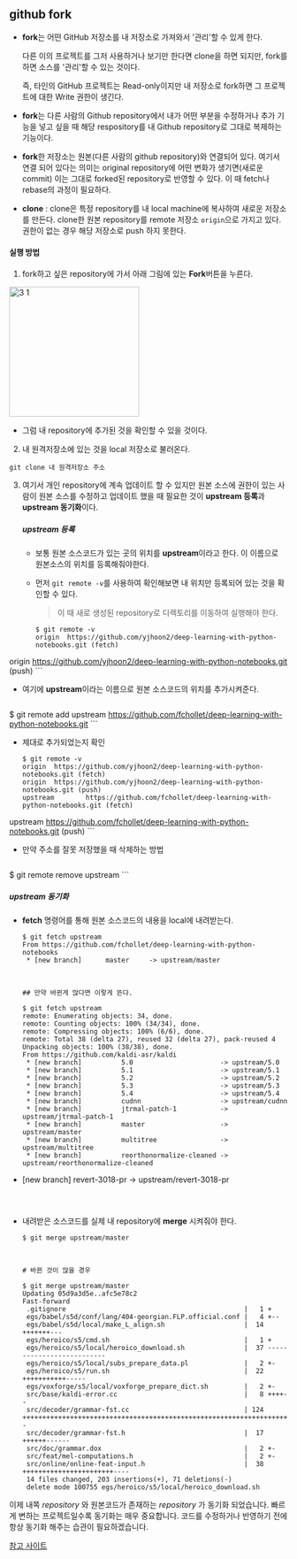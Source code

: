 ## github fork

- **fork**는 어떤 GitHub 저장소를 내 저장소로 가져와서 '관리'할 수 있게 한다. 

  다른 이의 프로젝트를 그저 사용하거나 보기만 한다면 clone을 하면 되지만, fork를 하면 소스를 '관리'할 수 있는 것이다. 

  즉, 타인의 GitHub 프로젝트는 Read-only이지만 내 저장소로 fork하면 그 프로젝트에 대한 Write 권한이 생긴다.

- **fork**는 다른 사람의 Github repository에서 내가 어떤 부분을 수정하거나 추가 기능을 넣고 싶을 때 해당 respository를 내 Github repository로 그대로 복제하는 기능이다.

- **fork**한 저장소는 원본(다른 사람의 github repository)와 연결되어 있다. 여기서 연결 되어 있다는 의미는 original repository에 어떤 변화가 생기면(새로운 commit) 이는 그대로 forked된 repository로 반영할 수 있다. 이 때 fetch나 rebase의 과정이 필요하다.

- **clone** : clone은 특정 repository를 내 local machine에 복사하여 새로운 저장소를 만든다. clone한 원본 repository를 remote 저장소 `origin`으로 가지고 있다. 권한이 없는 경우 해당 저장소로 push 하지 못한다.



#### 실행 방법

1.  fork하고 싶은 repository에 가서 아래 그림에 있는 **Fork**버튼을 누른다.

   <img width="235" alt="3 1" src="https://user-images.githubusercontent.com/59239352/77728153-415bb080-703f-11ea-894f-800461fc563f.PNG">

   - 그럼 내 repository에 추가된 것을 확인할 수 있을 것이다.

     

2.  내 원격저장소에 있는 것을 local 저장소로 불러온다.

   ```
   git clone 내 원격저장소 주소
   ```



3. 여기서 개인 repository에 계속 업데이트 할 수 있지만 원본 소스에 권한이 있는 사람이 원본 소스를 수정하고 업데이트 했을 때  필요한 것이 **upstream 등록**과 **upstream 동기화**이다.

   ##### upstream 등록

   - 보통 원본 소스코드가 있는 곳의 위치를 **upstream**이라고 한다. 이 이름으로 원본소스의 위치를 등록해줘야한다.

   - 먼저 `git remote -v`를 사용하여 확인해보면 내 위치만 등록되어 있는 것을 확인할 수 있다.

     > 이 때 새로 생성된 repository로 디렉토리를 이동하여 실행해야 한다.
   
     ```
     $ git remote -v
     origin  https://github.com/yjhoon2/deep-learning-with-python-notebooks.git (fetch)
  origin  https://github.com/yjhoon2/deep-learning-with-python-notebooks.git (push)
     ```

     

   - 여기에 **upstream**이라는 이름으로 원본 소스코드의 위치를 추가시켜준다.
   
     ```
  $ git remote add upstream https://github.com/fchollet/deep-learning-with-python-notebooks.git
     ```

     

   - 제대로 추가되었는지 확인
   
     ```
     $ git remote -v
     origin  https://github.com/yjhoon2/deep-learning-with-python-notebooks.git (fetch)
     origin  https://github.com/yjhoon2/deep-learning-with-python-notebooks.git (push)
     upstream        https://github.com/fchollet/deep-learning-with-python-notebooks.git (fetch)
  upstream        https://github.com/fchollet/deep-learning-with-python-notebooks.git (push)
     ```

     

   - 만약 주소를 잘못 저장했을 때 삭제하는 방법
   
     ```
  $ git remote remove upstream
     ```

     

   ##### upstream 동기화

   - **fetch** 명령어를 통해 원본 소스코드의 내용을 local에 내려받는다.
   
     ```
     $ git fetch upstream
     From https://github.com/fchollet/deep-learning-with-python-notebooks
      * [new branch]      master     -> upstream/master
     
     
     
     ## 만약 바뀐게 많다면 이렇게 뜬다.
     
     $ git fetch upstream
     remote: Enumerating objects: 34, done.
     remote: Counting objects: 100% (34/34), done.
     remote: Compressing objects: 100% (6/6), done.
     remote: Total 38 (delta 27), reused 32 (delta 27), pack-reused 4
     Unpacking objects: 100% (38/38), done.
     From https://github.com/kaldi-asr/kaldi
      * [new branch]          5.0                      -> upstream/5.0
      * [new branch]          5.1                      -> upstream/5.1
      * [new branch]          5.2                      -> upstream/5.2
      * [new branch]          5.3                      -> upstream/5.3
      * [new branch]          5.4                      -> upstream/5.4
      * [new branch]          cudnn                    -> upstream/cudnn
      * [new branch]          jtrmal-patch-1           -> upstream/jtrmal-patch-1
      * [new branch]          master                   -> upstream/master
      * [new branch]          multitree                -> upstream/multitree
      * [new branch]          reorthonormalize-cleaned -> upstream/reorthonormalize-cleaned
   * [new branch]          revert-3018-pr           -> upstream/revert-3018-pr
     ```

     

   - 내려받은 소스코드를 실제 내 repository에 **merge** 시켜줘야 한다.
   
     ```
     $ git merge upstream/master
     
     
     
     # 바뀐 것이 많을 경우
     
     $ git merge upstream/master
     Updating 05d9a3d5e..afc5e78c2
     Fast-forward
      .gitignore                                             |   1 +
      egs/babel/s5d/conf/lang/404-georgian.FLP.official.conf |   4 +--
      egs/babel/s5d/local/make_L_align.sh                    |  14 +++++++---
      egs/heroico/s5/cmd.sh                                  |   1 +
      egs/heroico/s5/local/heroico_download.sh               |  37 --------------------------
      egs/heroico/s5/local/subs_prepare_data.pl              |   2 +-
      egs/heroico/s5/run.sh                                  |  22 +++++++++++-----
      egs/voxforge/s5/local/voxforge_prepare_dict.sh         |   2 +-
      src/base/kaldi-error.cc                                |   8 ++++--
      src/decoder/grammar-fst.cc                             | 124 +++++++++++++++++++++++++++++++++++++++++++++++++++++++++++++++++++++++++++++++++++++--
      src/decoder/grammar-fst.h                              |  17 ++++++------
      src/doc/grammar.dox                                    |   2 +-
      src/feat/mel-computations.h                            |   2 +-
      src/online/online-feat-input.h                         |  38 +++++++++++++++++++++++----
      14 files changed, 203 insertions(+), 71 deletions(-)
      delete mode 100755 egs/heroico/s5/local/heroico_download.sh
     ```



이제 내쪽 *repository* 와 원본코드가 존재하는 *repository* 가 동기화 되었습니다. 빠르게 변하는 프로젝트일수록 동기화는 매우 중요합니다. 코드를 수정하거나 반영하기 전에 항상 동기화 해주는 습관이 필요하겠습니다.



[참고 사이트](https://jybaek.tistory.com/775)



